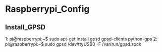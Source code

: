 # Raspberrypi_Config
## Install_GPSD

1: pi@raspberrypi:~$ sudo apt-get install gpsd gpsd-clients python-gps
2: pi@raspberrypi:~$ sudo gpsd /dev/ttyUSB0 -F /var/run/gpsd.sock



